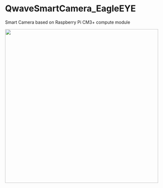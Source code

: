 # QwaveSmartCamera_EagleEYE
 Smart Camera based on Raspberry Pi CM3+ compute module

<img src="https://github.com/QWaveSystems/QwaveSmartCamera_EagleEYE/blob/master/EagleEYE_000.png" height="500">
